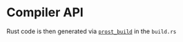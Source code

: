 # Compiler API

Rust code is then generated via [`prost_build`](https://github.com/tokio-rs/prost/tree/master/prost-build) in the `build.rs`
